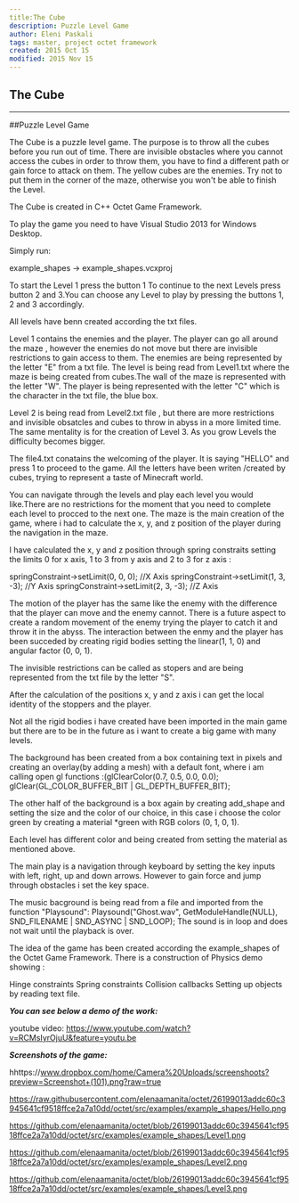 ```yaml
---
title:The Cube
description: Puzzle Level Game
author: Eleni Paskali
tags: master, project octet framework
created: 2015 Oct 15
modified: 2015 Nov 15
---
```

The Cube
---------
---------
##Puzzle Level Game

The Cube is a puzzle level game. The purpose is to throw all the cubes before you run out of time. 
There are invisible obstacles where you cannot access the cubes in order to throw them, you have to find 
a different path or gain force to attack on them.
The yellow cubes are the enemies. Try not to put them in the corner of the maze, otherwise you won't be able to finish the Level.

The Cube is created in C++ Octet Game Framework. 

To play the game you need to have Visual Studio 2013 for Windows Desktop.

 Simply run:

example_shapes -> example_shapes.vcxproj

To start the Level 1 press the button 1
To continue to the next Levels press button 2 and 3.You can choose any Level to play by  pressing the buttons 1, 2 and 3 accordingly.

All levels have benn created according the txt files.

Level 1 contains the enemies and the player. The player can go all around the maze , however the enemies do not move but there are invisible restrictions to gain access to them. The enemies are being represented by the letter "E" from a txt file. The level is being read from Level1.txt 
 where the maze is being created from cubes.The wall of the maze is represented with the letter "W". The player is being represented with the letter "C" which is the character in the txt file, the blue box.

Level 2 is being read from Level2.txt file , but there are more restrictions and invisible obsatcles and cubes to throw in abyss in a more limited time. The same mentality is for the creation of Level 3. As you grow Levels the difficulty becomes bigger.

The file4.txt conatains the welcoming of the player. It is saying "HELLO" and press 1 to proceed to the game. All the letters have been writen /created by cubes, trying to represent a taste of Minecraft world. 

You can navigate through the levels and play each level you would like.There are no restrictions for the moment that you need to complete each level to procced to the next one. The maze is the main creation of the game, where i had to calculate the x, y, and z position of the player during the navigation in the maze. 

I have calculated the x, y and z position through spring constraits setting the limits 0 for x axis, 1 to 3 from y axis and 2 to 3 for z axis :

springConstraint->setLimit(0, 0, 0); //X Axis
springConstraint->setLimit(1, 3, -3); //Y Axis
springConstraint->setLimit(2, 3, -3); //Z Axis

The motion of the player has the same like the enemy with the difference that the player can move and the enemy cannot. There is a future aspect to create a random movement of the enemy trying the player to catch it and throw it in the abyss.
The interaction between the enmy and the player has been succeded by creating rigid bodies setting the linear(1, 1, 0) and angular factor (0, 0, 1).

The invisible restrictions can be called as stopers and are being represented from the txt file by the letter "S".

After the calculation of the positions  x, y and z axis  i can get the local identity of the stoppers and the player.

Not all the rigid bodies i have created have been imported in the main game but there are to be in the future as i want to create a big game with many levels. 

The background has been created from a box containing text in pixels and creating an overlay(by adding a mesh) with a default font, where i am calling  open gl functions :(glClearColor(0.7, 0.5, 0.0, 0.0);
glClear(GL_COLOR_BUFFER_BIT | GL_DEPTH_BUFFER_BIT);

 The other half of the background is a box again by creating add_shape and setting the size and the color of our choice, in this case i choose the color green by creating a material *green with RGB colors (0, 1, 0, 1).

Each level has different color and being created from setting the material as mentioned above.

The main play is a navigation through keyboard by setting the key inputs with left, right, up and down arrows. However to gain force and jump through obstacles i set the key space.

The music bacground is being read from a file and imported from the function "Playsound":
Playsound("Ghost.wav", GetModuleHandle(NULL), SND_FILENAME | SND_ASYNC | SND_LOOP);
The sound is in loop and does not wait until the playback is over.
 
The idea of the game has been created according the example_shapes of the Octet Game Framework.
There is a construction of Physics demo showing :

Hinge constraints
Spring constraints
Collision callbacks
Setting up objects by reading text file.


***You can see below a demo of the work:***

youtube video:
https://www.youtube.com/watch?v=RCMsIyrOjuU&feature=youtu.be

***Screenshots of the game:***

hhttps://www.dropbox.com/home/Camera%20Uploads/screenshoots?preview=Screenshot+(101).png?raw=true

https://raw.githubusercontent.com/elenaamanita/octet/26199013addc60c3945641cf9518ffce2a7a10dd/octet/src/examples/example_shapes/Hello.png

https://github.com/elenaamanita/octet/blob/26199013addc60c3945641cf9518ffce2a7a10dd/octet/src/examples/example_shapes/Level1.png

https://github.com/elenaamanita/octet/blob/26199013addc60c3945641cf9518ffce2a7a10dd/octet/src/examples/example_shapes/Level2.png

https://github.com/elenaamanita/octet/blob/26199013addc60c3945641cf9518ffce2a7a10dd/octet/src/examples/example_shapes/Level3.png

